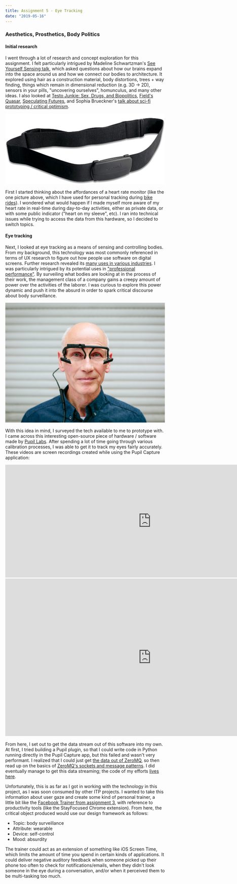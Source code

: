 ```yaml
---
title: Assignment 5 - Eye Tracking
date: "2019-05-16"
---
```


### Aesthetics, Prosthetics, Body Politics

#### Initial research

I went through a lot of research and concept exploration for this assignment. I felt particularly intrigued by Madeline Schwartzman's [See Yourself Sensing talk](https://www.youtube.com/watch?v=LqGou61hw-s), which asked questions about how our brains expand into the space around us and how we connect our bodies to architecture. It explored using hair as a construction material, body distortions, trees + way finding, things which remain in dimensional reduction (e.g. 3D -> 2D), sensors in your pills, "uncovering ourselves", homunculus, and many other ideas. I also looked at [Testo Junkie: Sex, Drugs, and Biopolitics](https://www.e-flux.com/journal/44/60141/testo-junkie-sex-drugs-and-biopolitics/), [Field's Quasar](https://www.field.io/project/quasar/), [Speculating Futures](https://speculatingfutures.club/), and Sophia Brueckner's [talk about sci-fi prototyping / critical optimism](http://www.sophiabrueckner.com/scifi.html).

![heart-rate-monitor](heart-rate-monitor-strap.jpg)

First I started thinking about the affordances of a heart rate monitor (like the one picture above, which I have used for personal tracking during [bike rides](https://www.strava.com/athletes/9673005)). I wondered what would happen if I made myself more aware of my heart rate in real-time during day-to-day activities, either as private data, or with some public indicator ("heart on my sleeve", etc). I ran into technical issues while trying to access the data from this hardware, so I decided to switch topics.

#### Eye tracking

Next, I looked at eye tracking as a means of sensing and controlling bodies. From my background, this technology was most commonly referenced in terms of UX research to figure out how people use software on digital screens. Further research revealed its [many uses in various industries](https://www.tobiipro.com/fields-of-use/). I was particularly intrigued by its potential uses in ["professional performance"](https://www.tobiipro.com/fields-of-use/professional-performance/). By surveiling what bodies are looking at in the process of their work, the management class of a company gains a creepy amount of power over the activities of the laborer. I was curious to explore this power dynamic and push it into the absurd in order to spark critical discourse about body surveillance.

![eye-tracker-1](eye-tracker-1.jpeg)

With this idea in mind, I surveyed the tech available to me to prototype with. I came across this interesting open-source piece of hardware / software made by [Pupil Labs](https://www.pupil-labs.com/). After spending a lot of time going through various calibration processes, I was able to get it to track my eyes fairly accurately. These videos are screen recordings created while using the Pupil Capture application:

<iframe src="https://player.vimeo.com/video/336941343" width="920" height="356" frameborder="0" webkitallowfullscreen mozallowfullscreen allowfullscreen></iframe>

<iframe src="https://player.vimeo.com/video/336941647" width="920" height="497" frameborder="0" webkitallowfullscreen mozallowfullscreen allowfullscreen></iframe>

From here, I set out to get the data stream out of this software into my own. At first, I tried building a Pupil plugin, so that I could write code in Python running directly in the Pupil Capture app, but this failed and wasn't very performant. I realized that I could just get [the data out of ZeroMQ](https://docs.pupil-labs.com/#interprocess-and-network-communication), so then read up on the basics of [ZeroMQ's sockets and message patterns](http://zguide.zeromq.org/php:chapter2). I did eventually manage to get this data streaming; the code of my efforts [lives here](https://github.com/adidahiya/critical-objects/tree/master/pupil-trainer).

Unfortunately, this is as far as I got in working with the technology in this project, as I was soon consumed by other ITP projects. I wanted to take this information about user gaze and create some kind of personal trainer, a little bit like the [Facebook Trainer from assignment 3](../assignment-3), with reference to productivity tools (like the StayFocused Chrome extension). From here, the critical object produced would use our design framework as follows:

- Topic: body surveillance
- Attribute: wearable
- Device: self-control
- Mood: absurdity

The trainer could act as an extension of something like iOS Screen Time, which limits the amount of time you spend in certain kinds of applications. It could deliver negative auditory feedback when someone picked up their phone too often to check for notifications/emails, when they didn't look someone in the eye during a conversation, and/or when it perceived them to be multi-tasking too much.

